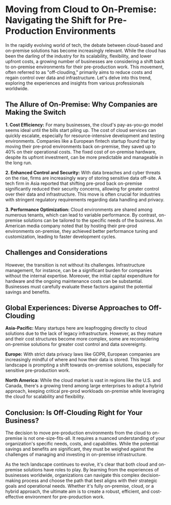 # Moving from Cloud to On-Premise: Navigating the Shift for Pre-Production Environments

In the rapidly evolving world of tech, the debate between cloud-based and on-premise solutions has become increasingly relevant. While the cloud has been the darling of the industry for its scalability, flexibility, and lower upfront costs, a growing number of businesses are considering a shift back to on-premise environments for their pre-production work. This movement, often referred to as "off-clouding," primarily aims to reduce costs and regain control over data and infrastructure. Let's delve into this trend, exploring the experiences and insights from various professionals worldwide.

## The Allure of On-Premise: Why Companies are Making the Switch

**1. Cost Efficiency:**
For many businesses, the cloud's pay-as-you-go model seems ideal until the bills start piling up. The cost of cloud services can quickly escalate, especially for resource-intensive development and testing environments. Companies like a European fintech startup found that by moving their pre-prod environments back on-premise, they saved up to 40% on their operational costs. The fixed cost of on-premise hardware, despite its upfront investment, can be more predictable and manageable in the long run.

**2. Enhanced Control and Security:**
With data breaches and cyber threats on the rise, firms are increasingly wary of storing sensitive data off-site. A tech firm in Asia reported that shifting pre-prod back on-premise significantly reduced their security concerns, allowing for greater control over their data and infrastructure. This move is often crucial for industries with stringent regulatory requirements regarding data handling and privacy.

**3. Performance Optimization:**
Cloud environments are shared among numerous tenants, which can lead to variable performance. By contrast, on-premise solutions can be tailored to the specific needs of the business. An American media company noted that by hosting their pre-prod environments on-premise, they achieved better performance tuning and customization, leading to faster development cycles.

## Challenges and Considerations

However, the transition is not without its challenges. Infrastructure management, for instance, can be a significant burden for companies without the internal expertise. Moreover, the initial capital expenditure for hardware and the ongoing maintenance costs can be substantial. Businesses must carefully evaluate these factors against the potential savings and benefits.

## Global Experiences: Diverse Approaches to Off-Clouding

**Asia-Pacific:** Many startups here are leapfrogging directly to cloud solutions due to the lack of legacy infrastructure. However, as they mature and their cost structures become more complex, some are reconsidering on-premise solutions for greater cost control and data sovereignty.

**Europe:** With strict data privacy laws like GDPR, European companies are increasingly mindful of where and how their data is stored. This legal landscape is prompting a shift towards on-premise solutions, especially for sensitive pre-production work.

**North America:** While the cloud market is vast in regions like the U.S. and Canada, there's a growing trend among large enterprises to adopt a hybrid approach, keeping critical pre-prod workloads on-premise while leveraging the cloud for scalability and flexibility.

## Conclusion: Is Off-Clouding Right for Your Business?

The decision to move pre-production environments from the cloud to on-premise is not one-size-fits-all. It requires a nuanced understanding of your organization's specific needs, costs, and capabilities. While the potential savings and benefits are significant, they must be weighed against the challenges of managing and investing in on-premise infrastructure.

As the tech landscape continues to evolve, it's clear that both cloud and on-premise solutions have roles to play. By learning from the experiences of businesses worldwide, organizations can navigate this complex decision-making process and choose the path that best aligns with their strategic goals and operational needs. Whether it's fully on-premise, cloud, or a hybrid approach, the ultimate aim is to create a robust, efficient, and cost-effective environment for pre-production work.
